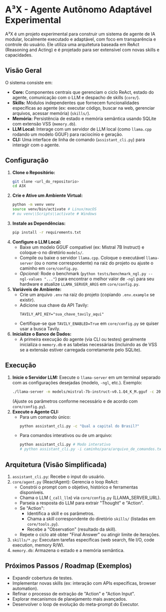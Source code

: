 # A³X - Agente Autônomo Adaptável Experimental

A³X é um projeto experimental para construir um sistema de agente de IA modular, localmente executado e adaptável, com foco em transparência e controle do usuário. Ele utiliza uma arquitetura baseada em ReAct (Reasoning and Acting) e é projetado para ser extensível com novas skills e capacidades.

## Visão Geral

O sistema consiste em:

*   **Core:** Componentes centrais que gerenciam o ciclo ReAct, estado do agente, comunicação com o LLM e despacho de skills (`core/`).
*   **Skills:** Módulos independentes que fornecem funcionalidades específicas ao agente (ex: executar código, buscar na web, gerenciar arquivos, acessar memória) (`skills/`).
*   **Memória:** Persistência de estado e memória semântica usando SQLite com extensão VSS (`memory.db`).
*   **LLM Local:** Interage com um servidor de LLM local (como `llama.cpp` rodando um modelo GGUF) para raciocínio e geração.
*   **CLI:** Uma interface de linha de comando (`assistant_cli.py`) para interagir com o agente.

## Configuração

1.  **Clone o Repositório:**
    ```bash
    git clone <url_do_repositorio>
    cd A3X
    ```
2.  **Crie e Ative um Ambiente Virtual:**
    ```bash
    python -m venv venv
    source venv/bin/activate # Linux/macOS
    # ou venv\\Scripts\\activate # Windows
    ```
3.  **Instale as Dependências:**
    ```bash
    pip install -r requirements.txt
    ```
4.  **Configure o LLM Local:**
    *   Baixe um modelo GGUF compatível (ex: Mistral 7B Instruct) e coloque-o no diretório `models/`.
    *   Compile ou baixe o servidor `llama.cpp`. Coloque o executável `llama-server` (ou o nome correspondente) na raiz do projeto ou ajuste o caminho em `core/config.py`.
    *   *Opcional:* Rode o benchmark (`python tests/benchmark_ngl.py --ngl-values "..."`) para encontrar o melhor valor de `-ngl` para seu hardware e atualize `LLAMA_SERVER_ARGS` em `core/config.py`.
5.  **Variáveis de Ambiente:**
    *   Crie um arquivo `.env` na raiz do projeto (copiando `.env.example` se existir).
    *   Adicione sua chave da API Tavily:
        ```dotenv
        TAVILY_API_KEY="sua_chave_tavily_aqui"
        ```
    *   Certifique-se que `TAVILY_ENABLED=True` em `core/config.py` se quiser usar a busca Tavily.
6.  **Inicialize o Banco de Dados:**
    *   A primeira execução do agente (via CLI ou testes) geralmente inicializa o `memory.db` e as tabelas necessárias (incluindo as de VSS se a extensão estiver carregada corretamente pelo SQLite).

## Execução

1.  **Inicie o Servidor LLM:** Execute o `llama-server` em um terminal separado com as configurações desejadas (modelo, `-ngl`, etc.). Exemplo:
    ```bash
    ./llama-server -m models/mistral-7b-instruct-v0.1.Q4_K_M.gguf -c 2048 -ngl 25 --host 127.0.0.1 --port 8080
    ```
    (Ajuste os parâmetros conforme necessário e de acordo com `core/config.py`).
2.  **Execute o Agente CLI:**
    *   Para um comando único:
        ```bash
        python assistant_cli.py -c "Qual a capital do Brasil?"
        ```
    *   Para comandos interativos ou de um arquivo:
        ```bash
        python assistant_cli.py # Modo interativo
        # python assistant_cli.py -i caminho/para/arquivo_de_comandos.txt
        ```

## Arquitetura (Visão Simplificada)

1.  `assistant_cli.py`: Recebe o input do usuário.
2.  `core/agent.py` (ReactAgent): Gerencia o loop ReAct:
    *   Constrói o prompt com o objetivo, histórico e ferramentas disponíveis.
    *   Chama o LLM (`_call_llm`) via `core/config.py` (LLAMA_SERVER_URL).
    *   Parseia a resposta do LLM para extrair "Thought" e "Action".
    *   Se "Action":
        *   Identifica a skill e os parâmetros.
        *   Chama a skill correspondente do diretório `skills/` (listadas em `core/tools.py`).
        *   Recebe a "Observation" (resultado da skill).
    *   Repete o ciclo até obter "Final Answer" ou atingir limite de iterações.
3.  `skills/*.py`: Executam tarefas específicas (web search, file I/O, code execution, memory R/W).
4.  `memory.db`: Armazena o estado e a memória semântica.

## Próximos Passos / Roadmap (Exemplos)

*   Expandir cobertura de testes.
*   Implementar novas skills (ex: interação com APIs específicas, browser automation).
*   Refinar o processo de extração de "Action" e "Action Input".
*   Explorar mecanismos de planejamento mais avançados.
*   Desenvolver o loop de evolução do meta-prompt do Executor.
